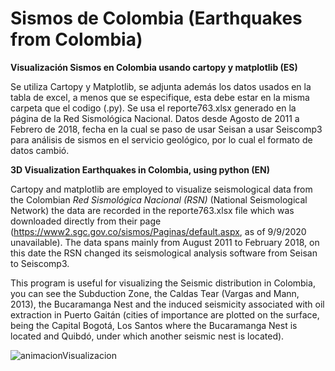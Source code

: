 # Sismos de Colombia (Earthquakes from Colombia)
**Visualización Sismos en Colombia usando cartopy y matplotlib (ES)**


Se utiliza Cartopy y Matplotlib, se adjunta además los datos usados en la tabla de excel, a menos que se especifique, esta debe estar en la 
misma carpeta que el codigo (.py). Se usa el reporte763.xlsx generado en la página de la Red Sismológica Nacional. Datos desde Agosto de 2011 a Febrero de 2018, fecha en la cual se paso de usar Seisan a usar Seiscomp3 para análisis de sismos en el servicio geológico, por lo cual el formato de datos cambió.

**3D Visualization Earthquakes in Colombia, using python (EN)**

Cartopy and matplotlib are employed to visualize seismological data from the Colombian _Red Sismológica Nacional (RSN)_ (National Seismological Network) the data are recorded in the reporte763.xlsx file which was downloaded directly from their page (https://www2.sgc.gov.co/sismos/Paginas/default.aspx, as of 9/9/2020 unavailable). The data spans mainly from August 2011 to February 2018, on this date the RSN changed its seismological analysis software from Seisan to Seiscomp3.

This program is useful for visualizing the Seismic distribution in Colombia, you can see the Subduction Zone, the Caldas Tear (Vargas and Mann, 2013), the Bucaramanga Nest and the induced seismicity associated with oil extraction in Puerto Gaitán (cities of importance are plotted on the surface, being the Capital Bogotá, Los Santos where the Bucaramanga Nest is located and Quibdó, under which another seismic nest is located). 

![animacionVisualizacion](demoVisSismos.gif)
